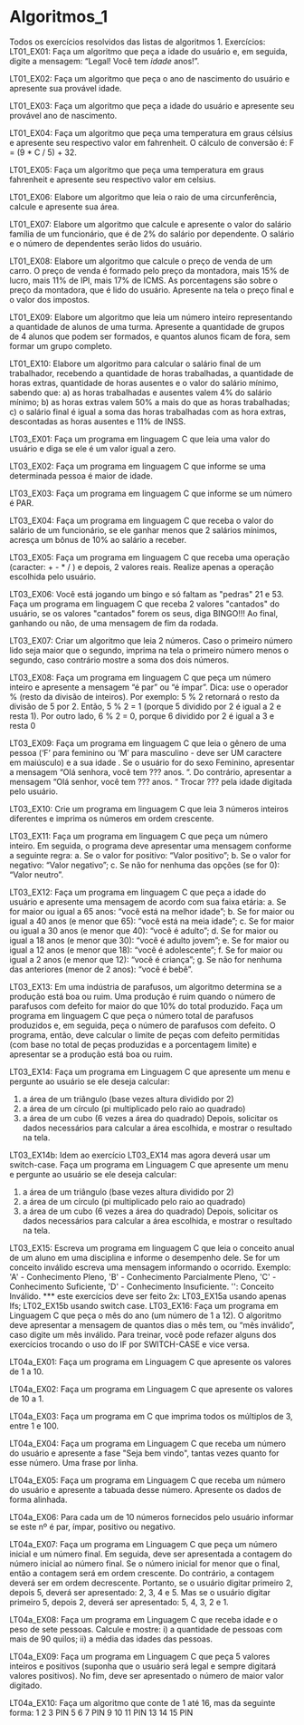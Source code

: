 # Algoritmos_1
Todos os exercícios resolvidos das listas de algoritmos 1.
Exercícios:
LT01_EX01: Faça um algoritmo que peça a idade do usuário e, em seguida, digite a mensagem: “Legal! Você tem *idade* anos!”.

LT01_EX02: Faça um algoritmo que peça o ano de nascimento do usuário e apresente sua provável idade.

LT01_EX03: Faça um algoritmo que peça a idade do usuário e apresente seu provável ano de nascimento.

LT01_EX04: Faça um algoritmo que peça uma temperatura em graus célsius e apresente seu respectivo valor em fahrenheit. O cálculo de conversão é: F = (9 * C / 5) + 32.

LT01_EX05: Faça um algoritmo que peça uma temperatura em graus fahrenheit e apresente seu respectivo valor em celsius.

LT01_EX06: Elabore um algoritmo que leia o raio de uma circunferência, calcule e apresente sua área.

LT01_EX07: Elabore um algoritmo que calcule e apresente o valor do salário família de um funcionário, que é de 2% do salário por dependente. O salário e o número de dependentes serão lidos do usuário.

LT01_EX08: Elabore um algoritmo que calcule o preço de venda de um carro. O preço de venda é formado pelo preço da montadora, mais 15% de lucro, mais 11% de IPI, mais 17% de ICMS. As porcentagens são sobre o preço da montadora, que é lido do usuário. Apresente na tela o preço final e o valor dos impostos.

LT01_EX09: Elabore um algoritmo que leia um número inteiro representando a quantidade de alunos de uma turma. Apresente a quantidade de grupos de 4 alunos que podem ser formados, e quantos alunos ficam de fora, sem formar um grupo completo.

LT01_EX10: Elabore um algoritmo para calcular o salário final de um trabalhador, recebendo a quantidade de horas trabalhadas, a quantidade de horas extras, quantidade de horas ausentes e o valor do salário mínimo, sabendo que:
a) as horas trabalhadas e ausentes valem 4% do salário mínimo;
b) as horas extras valem 50% a mais do que as horas trabalhadas;
c) o salário final é igual a soma das horas trabalhadas com as hora extras, descontadas as horas ausentes e 11% de INSS.

LT03_EX01: Faça um programa em linguagem C que leia uma valor do usuário e diga se ele é um valor igual a zero. 

LT03_EX02: Faça um programa em linguagem C que informe se uma determinada pessoa é maior de idade.

LT03_EX03: Faça um programa em linguagem C que informe se um número é PAR.

LT03_EX04: Faça um programa em linguagem C que receba o valor do salário de um funcionário, se ele ganhar menos que 2 salários mínimos, acresça um bônus de 10% ao salário a receber.

LT03_EX05: Faça um programa em linguagem C que receba uma operação (caracter: + - * / ) e depois, 2 valores reais. Realize apenas a operação escolhida pelo usuário.

LT03_EX06: Você está jogando um bingo e só faltam as "pedras" 21 e 53. Faça um programa em linguagem C que receba 2 valores "cantados" do usuário, se os valores "cantados" forem os seus, diga BINGO!!! Ao final, ganhando ou não, de uma mensagem de fim da rodada.

LT03_EX07: Criar um algoritmo que leia 2 números. Caso o primeiro número lido seja maior que o segundo, imprima na tela o primeiro número menos o segundo, caso contrário mostre a soma dos dois números.

LT03_EX08: Faça um programa em linguagem C que peça um número inteiro e apresente a mensagem “é par” ou “é ímpar”.
Dica: use o operador % (resto da divisão de inteiros). Por exemplo: 5 % 2 retornará o resto da divisão de 5 por 2. Então, 5 % 2 = 1 (porque 5 dividido por 2 é igual a 2 e resta 1). Por outro lado, 6 % 2 = 0, porque 6 dividido por 2 é igual a 3 e resta 0

LT03_EX09: Faça um programa em linguagem C que leia o gênero de uma pessoa (‘F’ para feminino ou ‘M’ para masculino - deve ser UM caractere em maiúsculo) e a sua idade . Se o usuário for do sexo Feminino, apresentar a mensagem “Olá senhora, você tem ??? anos.  “. Do contrário, apresentar a mensagem “Olá senhor, você tem ??? anos. “ Trocar ??? pela idade digitada pelo usuário. 

LT03_EX10: Crie um programa em linguagem C que leia 3 números inteiros diferentes e imprima os números em ordem crescente.

LT03_EX11: Faça um programa em linguagem C que peça um número inteiro. Em seguida, o programa deve apresentar uma mensagem conforme a seguinte regra: 
a. Se o valor for positivo: “Valor positivo”; 
b. Se o valor for negativo: “Valor negativo”; 
c. Se não for nenhuma das opções (se for 0): “Valor neutro”.

LT03_EX12: Faça um programa em linguagem C que peça a idade do usuário e apresente uma mensagem de acordo com sua faixa etária:
a. Se for maior ou igual a 65 anos: “você está na melhor idade”;
b. Se for maior ou igual a 40 anos (e menor que 65): “você está na meia idade”;
c. Se for maior ou igual a 30 anos (e menor que 40): “você é adulto”;
d. Se for maior ou igual a 18 anos (e menor que 30): “você é adulto jovem”;
e. Se for maior ou igual a 12 anos (e menor que 18): “você é adolescente”;
f. Se for maior ou igual a 2 anos (e menor que 12): “você é criança”;
g. Se não for nenhuma das anteriores (menor de 2 anos): “você é bebê”.

LT03_EX13: Em uma indústria de parafusos, um algoritmo determina se a produção está boa ou ruim. Uma produção é ruim quando o número de parafusos com defeito for maior do que 10% do total produzido. Faça um programa em linguagem C que peça o número total de parafusos produzidos e, em seguida, peça o número de parafusos com defeito. O programa, então, deve calcular o limite de peças com defeito permitidas (com base no total de peças produzidas e a porcentagem limite) e apresentar se a produção está boa ou ruim.

LT03_EX14: Faça um programa em Linguagem C que apresente um menu e pergunte ao usuário se ele deseja calcular:
1) a área de um triângulo (base vezes altura dividido por 2)
2) a área de um círculo (pi multiplicado pelo raio ao quadrado)
3) a área de um cubo (6 vezes a área do quadrado)
Depois, solicitar os dados necessários para calcular a área escolhida, e mostrar o resultado na tela.

LT03_EX14b: Idem ao exercício LT03_EX14 mas agora deverá usar um switch-case.
Faça um programa em Linguagem C que apresente um menu e pergunte ao usuário se ele deseja calcular:
1) a área de um triângulo (base vezes altura dividido por 2)
2) a área de um círculo (pi multiplicado pelo raio ao quadrado)
3) a área de um cubo (6 vezes a área do quadrado)
Depois, solicitar os dados necessários para calcular a área escolhida, e mostrar o resultado na tela.

LT03_EX15: Escreva um programa em linguagem C que leia o conceito anual de um aluno em uma disciplina e informe o desempenho dele. Se for um conceito inválido escreva uma mensagem informando o ocorrido. Exemplo: 'A' - Conhecimento Pleno, 'B' - Conhecimento Parcialmente Pleno, 'C' - Conhecimento Suficiente, 'D' - Conhecimento Insuficiente. '<Qualquer outro caracter>': Conceito Inválido.
*** este exercícios deve ser feito 2x: LT03_EX15a usando apenas Ifs; LT02_EX15b usando switch case.
LT03_EX16: Faça um programa em Linguagem C que peça o mês do ano (um número de 1 a 12). O algoritmo deve apresentar a mensagem de quantos dias o mês tem, ou “mês inválido”, caso digite um mês inválido.
Para treinar, você pode refazer alguns dos exercícios trocando o uso do IF por SWITCH-CASE e vice versa.

LT04a_EX01: Faça um programa em Linguagem C que apresente os valores de 1 a 10.

LT04a_EX02: Faça um programa em Linguagem C que apresente os valores de 10 a 1.

LT04a_EX03: Faça um programa em C que imprima todos os múltiplos de 3, entre 1 e 100.

LT04a_EX04: Faça um programa em Linguagem C que receba um número do usuário e apresente a fase "Seja bem vindo", tantas vezes quanto for esse número. Uma frase por linha.

LT04a_EX05: Faça um programa em Linguagem C que receba um número do usuário e apresente a tabuada desse número. Apresente os dados de forma alinhada.

LT04a_EX06: Para cada um de 10 números fornecidos pelo usuário informar se este nº é par, ímpar, positivo ou negativo.

LT04a_EX07: Faça um programa em Linguagem C que peça um número inicial e um número final. Em seguida, deve ser apresentada a contagem do número inicial ao número final. Se o número inicial for menor que o final, então a contagem será em ordem crescente. Do contrário, a contagem deverá ser em ordem decrescente.
Portanto, se o usuário digitar primeiro 2, depois 5, deverá ser apresentado: 2, 3, 4 e 5. Mas se o usuário digitar primeiro 5, depois 2, deverá ser apresentado: 5, 4, 3, 2 e 1.

LT04a_EX08: Faça um programa em Linguagem C que receba idade e o peso de sete pessoas. Calcule e mostre: i) a quantidade de pessoas com mais de 90 quilos; ii) a média das idades das pessoas.

LT04a_EX09: Faça um programa em Linguagem C que peça 5 valores inteiros e positivos (suponha que o usuário será legal e sempre digitará valores positivos). No fim, deve ser apresentado o número de maior valor digitado.

LT04a_EX10: Faça um algoritmo que conte de 1 até 16, mas da seguinte forma:
1
2
3
PIN
5
6
7
PIN
9
10
11
PIN
13
14
15
PIN
